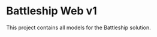 ﻿Battleship Web v1
===================


This project contains all models for the Battleship solution.
